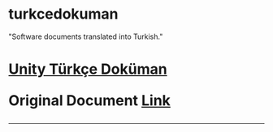 # turkcedokuman
"Software documents translated into Turkish."

<h1>
  <a href="https://nonstop-spice-7d7.notion.site/Unity-T-rk-e-Dok-man-d806b39183e34ae58d41a37fc2abbf34">Unity Türkçe Doküman</a>
  <p>Original Document <a href="https://docs.unity3d.com/Manual/index.html">Link</a></p>
  <hr>
  <a href=""></a>
  <p> <a href=""> </a> </p>
</h1>
